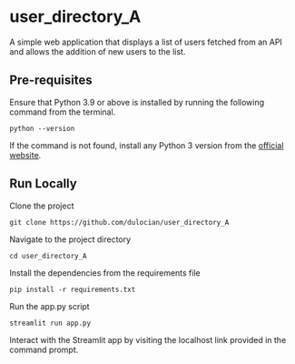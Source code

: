 # user_directory_A

A simple web application that displays a list of users fetched from an API and allows the addition of new users to the list.


## Pre-requisites

Ensure that Python 3.9 or above is installed by running the following command from the terminal.
```shell
python --version
```
If the command is not found, install any Python 3 version from the [official website](https://www.python.org/downloads/).
## Run Locally

Clone the project

```shell
git clone https://github.com/dulocian/user_directory_A
```

Navigate to the project directory

```shell
cd user_directory_A
```

Install the dependencies from the requirements file

```shell
pip install -r requirements.txt
```

Run the app.py script

```shell
streamlit run app.py
```

Interact with the Streamlit app by visiting the localhost link provided in the command prompt.
